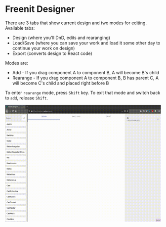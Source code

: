 # Freenit Designer

There are 3 tabs that show current design and two modes for editing. Available tabs:
* Design (where you'll DnD, edits and rearanging)
* Load/Save (where you can save your work and load it some other day to continue your work on design)
* Export (converts design to React code)

Modes are:
* Add - If you drag component A to component B, A will become B's child
* Rearange - If you drag component A to component B, B has parent C, A will become C's child and placed right before B

To enter `rearange` mode, press `Shift` key. To exit that mode and switch back to `add`, release `Shift`.

![demo](demo.gif)
